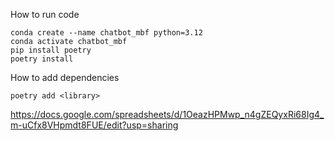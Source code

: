 How to run code

```
conda create --name chatbot_mbf python=3.12
conda activate chatbot_mbf
pip install poetry
poetry install
```

How to add dependencies
```
poetry add <library>
```

https://docs.google.com/spreadsheets/d/1OeazHPMwp_n4gZEQyxRi68Ig4_m-uCfx8VHpmdt8FUE/edit?usp=sharing
